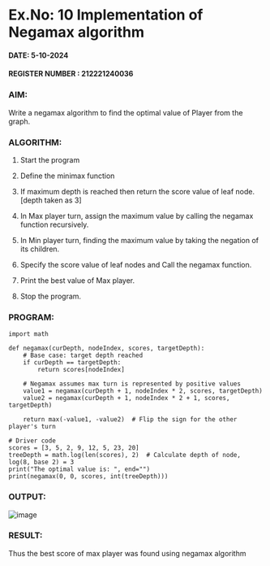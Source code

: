 # Ex.No: 10 Implementation of Negamax algorithm 

#### DATE: 5-10-2024
#### REGISTER NUMBER : 212221240036
### AIM:

Write a negamax algorithm to find the optimal value of Player from the graph.

### ALGORITHM:

1. Start the program

2. Define the minimax function

3. If maximum depth is reached then return the score value of leaf node. [depth taken as 3]

4. In Max player turn, assign the  maximum value by calling the negamax function recursively.

5. In Min player turn, finding the maximum value by taking the negation of its children.

6. Specify the score value of leaf nodes and Call the negamax function.

7. Print the best value of Max player.

8. Stop the program.

### PROGRAM:

```
import math

def negamax(curDepth, nodeIndex, scores, targetDepth):
    # Base case: target depth reached
    if curDepth == targetDepth:
        return scores[nodeIndex]

    # Negamax assumes max turn is represented by positive values
    value1 = negamax(curDepth + 1, nodeIndex * 2, scores, targetDepth)
    value2 = negamax(curDepth + 1, nodeIndex * 2 + 1, scores, targetDepth)

    return max(-value1, -value2)  # Flip the sign for the other player's turn

# Driver code
scores = [3, 5, 2, 9, 12, 5, 23, 20]
treeDepth = math.log(len(scores), 2)  # Calculate depth of node, log(8, base 2) = 3
print("The optimal value is: ", end="")
print(negamax(0, 0, scores, int(treeDepth)))

```
### OUTPUT:

![image](https://github.com/user-attachments/assets/97f10fde-2107-4ad2-9a4d-ab134981c069)


### RESULT:
Thus the best score of max player was found using negamax algorithm


